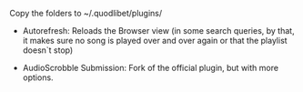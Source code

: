 Copy the folders to ~/.quodlibet/plugins/

* Autorefresh: Reloads the Browser view (in some search queries, by that, it makes sure no song is played over and over again or that the playlist doesn`t stop)

* AudioScrobble Submission: Fork of the official plugin, but with more options.
